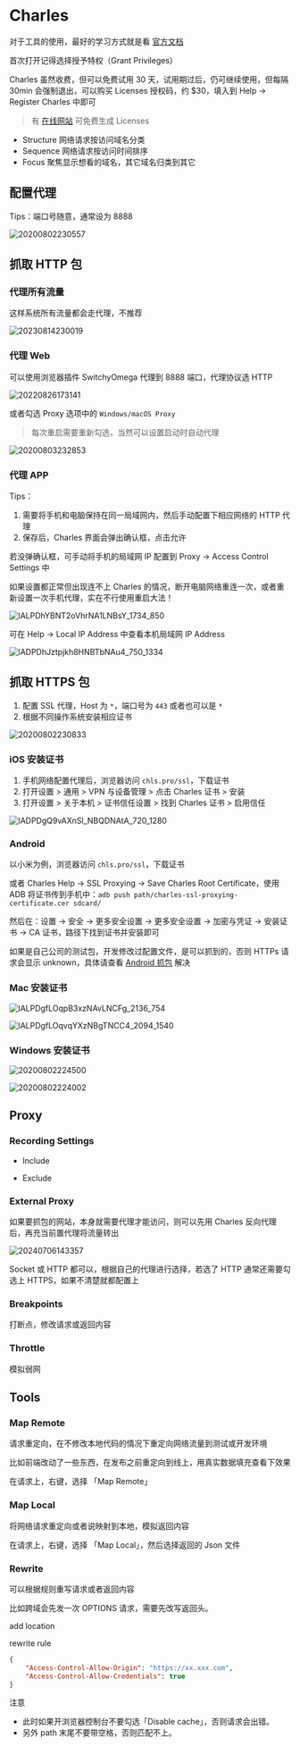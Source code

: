 # Charles

对于工具的使用，最好的学习方式就是看 [官方文档](https://www.charlesproxy.com/documentation/tools/)

首次打开记得选择授予特权（Grant Privileges）

Charles 虽然收费，但可以免费试用 30 天，试用期过后，仍可继续使用，但每隔 30min 会强制退出，可以购买 Licenses 授权码，约 $30，填入到 Help -> Register Charles 中即可

> 有 [在线网站](https://www.zzzmode.com/mytools/charles/) 可免费生成 Licenses

- Structure 网络请求按访问域名分类
- Sequence 网络请求按访问时间排序
- Focus 聚焦显示想看的域名，其它域名归类到其它

## 配置代理

Tips：端口号随意，通常设为 8888

![20200802230557](http://image.zuoright.com/20200802230557.png)

## 抓取 HTTP 包

### 代理所有流量

这样系统所有流量都会走代理，不推荐

![20230814230019](https://image.zuoright.com/20230814230019.png)

### 代理 Web

可以使用浏览器插件 SwitchyOmega 代理到 8888 端口，代理协议选 HTTP

![20220826173141](http://image.zuoright.com/20220826173141.png)

或者勾选 Proxy 选项中的 `Windows/macOS Proxy`

> 每次重启需要重新勾选，当然可以设置启动时自动代理

![20200803232853](http://image.zuoright.com/20200803232853.png)

### 代理 APP

Tips：

1. 需要将手机和电脑保持在同一局域网内，然后手动配置下相应网络的 HTTP 代理
2. 保存后，Charles 界面会弹出确认框，点击允许

若没弹确认框，可手动将手机的局域网 IP 配置到 Proxy -> Access Control Settings 中

如果设置都正常但出现连不上 Charles 的情况，断开电脑网络重连一次，或者重新设置一次手机代理，实在不行使用重启大法！

![lALPDhYBNT2oVhrNA1LNBsY_1734_850](http://image.zuoright.com/lALPDhYBNT2oVhrNA1LNBsY_1734_850.png)

可在 Help -> Local IP Address 中查看本机局域网 IP Address

![lADPDhJztpjkh8HNBTbNAu4_750_1334](http://image.zuoright.com/lADPDhJztpjkh8HNBTbNAu4_750_1334.jpg)

## 抓取 HTTPS 包

1. 配置 SSL 代理，Host 为 `*`，端口号为 `443` 或者也可以是 `*`
2. 根据不同操作系统安装相应证书

![20200802230833](http://image.zuoright.com/20200802230833.png)

### iOS 安装证书

1. 手机网络配置代理后，浏览器访问 `chls.pro/ssl`，下载证书
2. 打开设置 > 通用 > VPN 与设备管理 > 点击 Charles 证书 > 安装
3. 打开设置 > 关于本机 > 证书信任设置 > 找到 Charles 证书 > 启用信任

![lADPDgQ9vAXnSl_NBQDNAtA_720_1280](http://image.zuoright.com/lADPDgQ9vAXnSl_NBQDNAtA_720_1280.jpg)

### Android

以小米为例，浏览器访问 `chls.pro/ssl`，下载证书

或者 Charles Help -> SSL Proxying -> Save Charles Root Certificate，使用 ADB 将证书传到手机中：`adb push path/charles-ssl-proxying-certificate.cer sdcard/`

然后在：设置 -> 安全 -> 更多安全设置 -> 更多安全设置 -> 加密与凭证 -> 安装证书 -> CA 证书，路径下找到证书并安装即可

如果是自己公司的测试包，开发修改过配置文件，是可以抓到的，否则 HTTPs 请求会显示 unknown，具体请查看 [Android 抓包](android_proxy.md) 解决

### Mac 安装证书

![lALPDgfLOqpB3xzNAvLNCFg_2136_754](http://image.zuoright.com/lALPDgfLOqpB3xzNAvLNCFg_2136_754.png)

![lALPDgfLOqvqYXzNBgTNCC4_2094_1540](http://image.zuoright.com/lALPDgfLOqvqYXzNBgTNCC4_2094_1540.png)

### Windows 安装证书

![20200802224500](http://image.zuoright.com/20200802224500.png)

![20200802224002](http://image.zuoright.com/20200802224002.png)

## Proxy

### Recording Settings

- Include

- Exclude

### External Proxy

如果要抓包的网站，本身就需要代理才能访问，则可以先用 Charles 反向代理后，再充当前置代理将流量转出

![20240706143357](https://image.zuoright.com/20240706143357.png)

Socket 或 HTTP 都可以，根据自己的代理进行选择，若选了 HTTP 通常还需要勾选上 HTTPS，如果不清楚就都配置上

### Breakpoints

打断点，修改请求或返回内容

### Throttle

模拟弱网

## Tools

### Map Remote

请求重定向，在不修改本地代码的情况下重定向网络流量到测试或开发环境

比如前端改动了一些东西，在发布之前重定向到线上，用真实数据填充查看下效果

在请求上，右键，选择 「Map Remote」

### Map Local

将网络请求重定向或者说映射到本地，模拟返回内容

在请求上，右键，选择 「Map Local」，然后选择返回的 Json 文件

### Rewrite

可以根据规则重写请求或者返回内容

比如跨域会先发一次 OPTIONS 请求，需要先改写返回头。

add location

rewrite rule

```json
{
    "Access-Control-Allow-Origin": "https://xx.xxx.com",
    "Access-Control-Allow-Credentials": true
}
```

注意

- 此时如果开浏览器控制台不要勾选「Disable cache」，否则请求会出错。
- 另外 path 末尾不要带空格，否则匹配不上。
